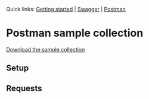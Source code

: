 Quick links: [Getting started](docs/getting-started.md) | [Swagger](docs/swagger/index.html)  |  [Postman](docs/postman.md)

# Postman sample collection

[Download the sample collection](./Tax%20Agile%20-%20sample%20collection%20-%20v1.0.1.postman_collection.json)

## Setup

## Requests

